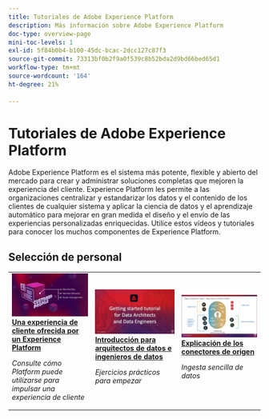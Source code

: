 ```yaml
---
title: Tutoriales de Adobe Experience Platform
description: Más información sobre Adobe Experience Platform
doc-type: overview-page
mini-toc-levels: 1
exl-id: 5f84b0b4-b100-45dc-bcac-2dcc127c87f3
source-git-commit: 73313bf0b2f9a0f539c8b52bda2d9bd66bed65d1
workflow-type: tm+mt
source-wordcount: '164'
ht-degree: 21%

---
```


# Tutoriales de Adobe Experience Platform

Adobe Experience Platform es el sistema más potente, flexible y abierto del mercado para crear y administrar soluciones completas que mejoren la experiencia del cliente. Experience Platform les permite a las organizaciones centralizar y estandarizar los datos y el contenido de los clientes de cualquier sistema y aplicar la ciencia de datos y el aprendizaje automático para mejorar en gran medida el diseño y el envío de las experiencias personalizadas enriquecidas. Utilice estos vídeos y tutoriales para conocer los muchos componentes de Experience Platform.

<div id="recs-overview-body-1"></div>
<div id="recs-overview-body-2"></div>
<div id="recs-overview-body-3"></div>
<div id="recs-overview-body-4"></div>
<div id="recs-overview-body-5"></div>
<div id="recs-overview-body-6"></div>

<div id="staff-picks-section">

## Selección de personal

<table style="margin-top: 0">
<tr>
  <td>
    <a href="intro-to-platform/a-customer-experience-powered-by-experience-platform.md">
      <img alt="Una experiencia del cliente basada en un vídeo del Experience Platform" src="assets/thumb_A-Customer-Experience.jpg" />
    </a>
    <div>
      <a href="intro-to-platform/a-customer-experience-powered-by-experience-platform.md">
    <strong>Una experiencia de cliente ofrecida por un Experience Platform</strong>
    </a>
    </div>
    <p>
    <em>Consulte cómo Platform puede utilizarse para impulsar una experiencia de cliente</em>
    <p>
  </td>
  <td>
    <a href="https://experienceleague.adobe.com/docs/platform-learn/getting-started-for-data-architects-and-data-engineers/overview.html">
      <img alt="imagen en miniatura para el tutorial "Introducción a los arquitectos de datos y a los ingenieros de datos"" src="assets/thumb_Getting_started.jpg" />
    </a>
    <div>
      <a href="https://experienceleague.adobe.com/docs/platform-learn/getting-started-for-data-architects-and-data-engineers/overview.html">
    <strong>Introducción para arquitectos de datos e ingenieros de datos</strong>
    </a>
    </div>
    <p>
    <em>Ejercicios prácticos para empezar</em>
    <p>
  </td>
  <td>
    <a href="sources/overview.md">
      <img alt="imagen en miniatura del vídeo "Explicación de los conectores de origen"" src="assets/thumb_Sources.png" />
    </a>
    <div>
      <a href="sources/overview.md">
    <strong>Explicación de los conectores de origen</strong>
    </a>
    </div>
    <p>
    <em>Ingesta sencilla de datos</em>
    <p>
  </td>
   <!--
   <td>
    <a href="data-ingestion/create-datasets-and-ingest-data.md">
      <img alt="thumbnail image for the 'Create Datasets and Ingest Data' video" src="assets/thumb_Create-Datasets-and-Ingest-Data.png" />
    </a>
    <div>
      <a href="data-ingestion/create-datasets-and-ingest-data.md">
    <strong>Create Datasets and Ingest Data</strong>
    </a>
    </div>
    <p>
    <em>Ingest your dataset.</em>
    <p>
  </td>
  <td>
    <a href="segments/create-segments.md">
      <img alt="thumbnail image for the 'Create Segments' video" src="assets/thumb_Create-Segments.png" />
    </a>
    <div>
      <a href="segments/create-segments.md">
    <strong>Create Segments</strong>
    </a>
    </div>
    <p>
    <em>Build segments based on your data.</em>
    <p>
  </td>-->
</tr>
</table>

</div>
